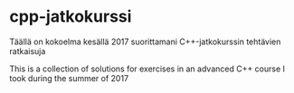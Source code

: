 # cpp-jatkokurssi

Täällä on kokoelma kesällä 2017 suorittamani C++-jatkokurssin tehtävien ratkaisuja

This is a collection of solutions for exercises in an advanced C++ course I took during the summer of 2017
